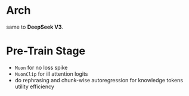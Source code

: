 # Arch

same to **DeepSeek V3**. 

# Pre-Train Stage

- `Muon` for no loss spike 
- `MuonClip` for ill attention logits
-  do rephrasing and chunk-wise autoregression for knowledge tokens utility efficiency
